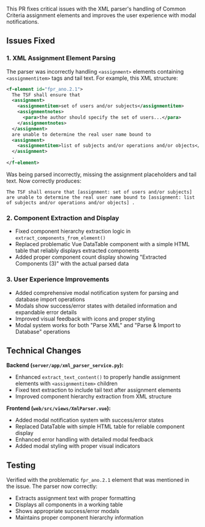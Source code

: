 This PR fixes critical issues with the XML parser's handling of Common Criteria assignment elements and improves the user experience with modal notifications.

## Issues Fixed

### 1. XML Assignment Element Parsing
The parser was incorrectly handling `<assignment>` elements containing `<assignmentitem>` tags and tail text. For example, this XML structure:

```xml
<f-element id="fpr_ano.2.1">
  The TSF shall ensure that
  <assignment>
    <assignmentitem>set of users and/or subjects</assignmentitem>
    <assignmentnotes>
      <para>the author should specify the set of users...</para>
    </assignmentnotes>
  </assignment>
  are unable to determine the real user name bound to
  <assignment>
    <assignmentitem>list of subjects and/or operations and/or objects</assignmentitem>
  </assignment>
  .
</f-element>
```

Was being parsed incorrectly, missing the assignment placeholders and tail text. Now correctly produces:
```
The TSF shall ensure that [assignment: set of users and/or subjects] are unable to determine the real user name bound to [assignment: list of subjects and/or operations and/or objects] .
```

### 2. Component Extraction and Display
- Fixed component hierarchy extraction logic in `extract_components_from_element()` 
- Replaced problematic Vue DataTable component with a simple HTML table that reliably displays extracted components
- Added proper component count display showing "Extracted Components (3)" with the actual parsed data

### 3. User Experience Improvements
- Added comprehensive modal notification system for parsing and database import operations
- Modals show success/error states with detailed information and expandable error details
- Improved visual feedback with icons and proper styling
- Modal system works for both "Parse XML" and "Parse & Import to Database" operations

## Technical Changes

**Backend (`server/app/xml_parser_service.py`):**
- Enhanced `extract_text_content()` to properly handle assignment elements with `<assignmentitem>` children
- Fixed text extraction to include tail text after assignment elements
- Improved component hierarchy extraction from XML structure

**Frontend (`web/src/views/XmlParser.vue`):**
- Added modal notification system with success/error states
- Replaced DataTable with simple HTML table for reliable component display
- Enhanced error handling with detailed modal feedback
- Added modal styling with proper visual indicators

## Testing
Verified with the problematic `fpr_ano.2.1` element that was mentioned in the issue. The parser now correctly:
- Extracts assignment text with proper formatting
- Displays all components in a working table
- Shows appropriate success/error modals
- Maintains proper component hierarchy information